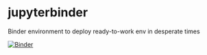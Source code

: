 # jupyterbinder
Binder environment to deploy ready-to-work env in desperate times

[![Binder](https://mybinder.org/badge_logo.svg)](https://mybinder.org/v2/gh/mkarman/jupyterbinder.git/master)
